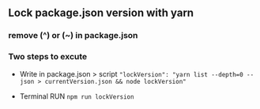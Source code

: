 ## Lock package.json version with yarn
### remove (^) or (~) in package.json

### Two steps to excute
- Write in package.json > script
```"lockVersion": "yarn list --depth=0 --json > currentVersion.json && node lockVersion"```

- Terminal RUN
```npm run lockVersion```
